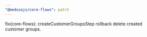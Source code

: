 ```yaml
---
"@medusajs/core-flows": patch
---
```


fix(core-flows): createCustomerGroupsStep rollback delete created customer groups.
